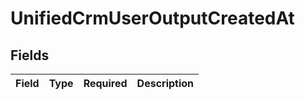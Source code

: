 # UnifiedCrmUserOutputCreatedAt


## Fields

| Field       | Type        | Required    | Description |
| ----------- | ----------- | ----------- | ----------- |